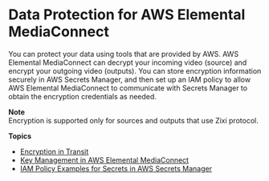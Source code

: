 # Data Protection for AWS Elemental MediaConnect<a name="data-protection"></a>

You can protect your data using tools that are provided by AWS\. AWS Elemental MediaConnect can decrypt your incoming video \(source\) and encrypt your outgoing video \(outputs\)\. You can store encryption information securely in AWS Secrets Manager, and then set up an IAM policy to allow AWS Elemental MediaConnect to communicate with Secrets Manager to obtain the encryption credentials as needed\.

**Note**  
Encryption is supported only for sources and outputs that use Zixi protocol\.

**Topics**
+ [Encryption in Transit](encryption-in-transit.md)
+ [Key Management in AWS Elemental MediaConnect](key-management.md)
+ [IAM Policy Examples for Secrets in AWS Secrets Manager](key-management-iam-policy-examples-for-asm-secrets.md)